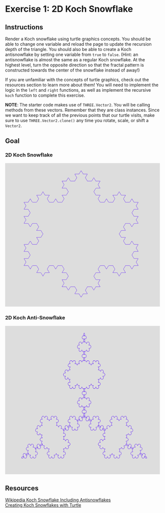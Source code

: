 # Exercise 1: 2D Koch Snowflake

## Instructions

Render a Koch snowflake using turtle graphics concepts. You should be able to
change one variable and reload the page to update the recursion depth of the
triangle. You should also be able to create a Koch antisnowflake by setting one
variable from `true` to `false`. (Hint: an antisnowflake is almost the same as a
regular Koch snowflake. At the highest level, turn the opposite direction so
that the fractal pattern is constructed towards the center of the snowflake
instead of away!)

If you are unfamiliar with the concepts of turtle graphics, check out the
resources section to learn more about them! You will need to implement the logic
in the `left` and `right` functions, as well as implement the recursive `koch`
function to complete this exercise.

**NOTE**: The starter code makes use of `THREE.Vector2`. You will be calling
methods from these vectors. Remember that they are class instances. Since we
want to keep track of all the previous points that our turtle visits, make sure
to use `THREE.Vector2.clone()` any time you rotate, scale, or shift a `Vector2`.

## Goal

### 2D Koch Snowflake

![2D Koch Snowflake](/img/koch.png)

### 2D Koch Anti-Snowflake

![2D AntiSnowflake](/img/antikoch.png)

## Resources

[Wikipedia Koch Snowflake Including Antisnowflakes](https://en.wikipedia.org/wiki/Koch_snowflake)  
[Creating Koch Snowflakes with Turtle](https://benedictxneo.medium.com/koch-snowflake-using-python-turtle-5b9ff5f42572)
